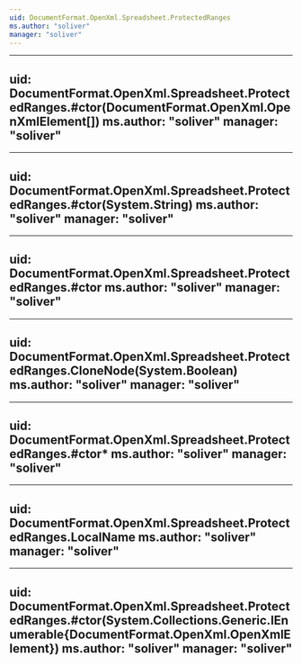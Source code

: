 ```yaml
---
uid: DocumentFormat.OpenXml.Spreadsheet.ProtectedRanges
ms.author: "soliver"
manager: "soliver"
---
```


---
uid: DocumentFormat.OpenXml.Spreadsheet.ProtectedRanges.#ctor(DocumentFormat.OpenXml.OpenXmlElement[])
ms.author: "soliver"
manager: "soliver"
---

---
uid: DocumentFormat.OpenXml.Spreadsheet.ProtectedRanges.#ctor(System.String)
ms.author: "soliver"
manager: "soliver"
---

---
uid: DocumentFormat.OpenXml.Spreadsheet.ProtectedRanges.#ctor
ms.author: "soliver"
manager: "soliver"
---

---
uid: DocumentFormat.OpenXml.Spreadsheet.ProtectedRanges.CloneNode(System.Boolean)
ms.author: "soliver"
manager: "soliver"
---

---
uid: DocumentFormat.OpenXml.Spreadsheet.ProtectedRanges.#ctor*
ms.author: "soliver"
manager: "soliver"
---

---
uid: DocumentFormat.OpenXml.Spreadsheet.ProtectedRanges.LocalName
ms.author: "soliver"
manager: "soliver"
---

---
uid: DocumentFormat.OpenXml.Spreadsheet.ProtectedRanges.#ctor(System.Collections.Generic.IEnumerable{DocumentFormat.OpenXml.OpenXmlElement})
ms.author: "soliver"
manager: "soliver"
---
